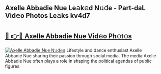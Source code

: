 ## Axelle Abbadie Nue Le𝚊k𝚎d N𝚞𝚍e - Part-daL Vid𝚎o Photos Le𝚊ks kv4d7

# <h2><a href="http://fbau67i.evod.top/?m=Axelle+Abbadie+Nue">🔗 👉🔴 Axelle Abbadie Nue Vid𝚎o Ph𝚘t𝚘s</a></h2>

[![Axelle Abbadie Nue N𝚞d𝚎s](https://i.imgur.com/8V9OHl7.gif)](http://fbau67i.evod.top/?m=Axelle+Abbadie+Nue)
Lifestyle and dance enthusiast Axelle Abbadie Nue sharing their passion through social media. The media Axelle Abbadie Nue often plays a role in shaping the political agendas of public figures. 
